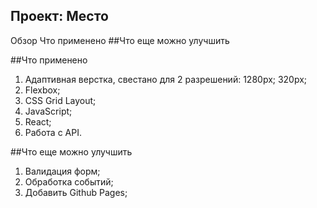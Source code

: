 ## Проект: Место
Обзор
Что применено
##Что еще можно улучшить

##Что применено
1. Адаптивная верстка, cвестано для 2 разрешений:
1280px;
320px;
2. Flexbox;
3. CSS Grid Layout;
4. JavaScript;
5. React;
6. Работа с API.

##Что еще можно улучшить
1. Валидация форм;
2. Обработка событий;
3. Добавить Github Pages;
